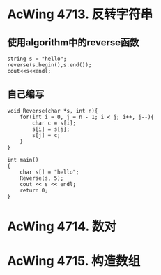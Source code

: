 # AcWing 4713. 反转字符串

## 使用algorithm中的reverse函数
```
string s = "hello";
reverse(s.begin(),s.end());
cout<<s<<endl;
```
## 自己编写
```
void Reverse(char *s, int n){
    for(int i = 0, j = n - 1; i < j; i++, j--){
        char c = s[i];
        s[i] = s[j];
        s[j] = c;
    }
}

int main()
{
    char s[] = "hello";
    Reverse(s, 5);
    cout << s << endl;
    return 0;
}
```

# AcWing 4714. 数对

# AcWing 4715. 构造数组
